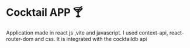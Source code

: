 # Cocktail APP :cocktail:
Application made in react js ,vite and javascript. I used context-api, react-router-dom and css. It is integrated with the cocktaildb api
